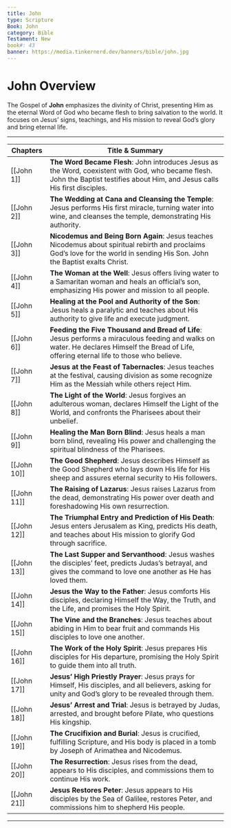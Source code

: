 ```yaml
---
title: John
type: Scripture
Book: John
category: Bible
Testament: New
book#: 43
banner: https://media.tinkernerd.dev/banners/bible/john.jpg
---
```

# John Overview

The Gospel of **John** emphasizes the divinity of Christ, presenting Him as the eternal Word of God who became flesh to bring salvation to the world. It focuses on Jesus’ signs, teachings, and His mission to reveal God’s glory and bring eternal life.

---

| Chapters                   | Title & Summary                                                                                                                                                                             |
| -------------------------- | ------------------------------------------------------------------------------------------------------------------------------------------------------------------------------------------- |
| [[John 1]]                 | **The Word Became Flesh**: John introduces Jesus as the Word, coexistent with God, who became flesh. John the Baptist testifies about Him, and Jesus calls His first disciples.             |
| [[John 2]]                 | **The Wedding at Cana and Cleansing the Temple**: Jesus performs His first miracle, turning water into wine, and cleanses the temple, demonstrating His authority.                          |
| [[John 3]]                 | **Nicodemus and Being Born Again**: Jesus teaches Nicodemus about spiritual rebirth and proclaims God’s love for the world in sending His Son. John the Baptist exalts Christ.              |
| [[John 4]]                 | **The Woman at the Well**: Jesus offers living water to a Samaritan woman and heals an official’s son, emphasizing His power and mission to all people.                                     |
| [[John 5]]                 | **Healing at the Pool and Authority of the Son**: Jesus heals a paralytic and teaches about His authority to give life and execute judgment.                                                |
| [[John 6]]                 | **Feeding the Five Thousand and Bread of Life**: Jesus performs a miraculous feeding and walks on water. He declares Himself the Bread of Life, offering eternal life to those who believe. |
| [[John 7]]                 | **Jesus at the Feast of Tabernacles**: Jesus teaches at the festival, causing division as some recognize Him as the Messiah while others reject Him.                                        |
| [[John 8]]                 | **The Light of the World**: Jesus forgives an adulterous woman, declares Himself the Light of the World, and confronts the Pharisees about their unbelief.                                  |
| [[John 9]]                 | **Healing the Man Born Blind**: Jesus heals a man born blind, revealing His power and challenging the spiritual blindness of the Pharisees.                                                 |
| [[John 10]]                | **The Good Shepherd**: Jesus describes Himself as the Good Shepherd who lays down His life for His sheep and assures eternal security to His followers.                                     |
| [[John 11]]                | **The Raising of Lazarus**: Jesus raises Lazarus from the dead, demonstrating His power over death and foreshadowing His own resurrection.                                                  |
| [[John 12]]                | **The Triumphal Entry and Prediction of His Death**: Jesus enters Jerusalem as King, predicts His death, and teaches about His mission to glorify God through sacrifice.                    |
| [[John 13]]                | **The Last Supper and Servanthood**: Jesus washes the disciples’ feet, predicts Judas’s betrayal, and gives the command to love one another as He has loved them.                           |
| [[John 14]]                | **Jesus the Way to the Father**: Jesus comforts His disciples, declaring Himself the Way, the Truth, and the Life, and promises the Holy Spirit.                                            |
| [[John 15]]                | **The Vine and the Branches**: Jesus teaches about abiding in Him to bear fruit and commands His disciples to love one another.                                                             |
| [[John 16]]                | **The Work of the Holy Spirit**: Jesus prepares His disciples for His departure, promising the Holy Spirit to guide them into all truth.                                                    |
| [[John 17]]                | **Jesus’ High Priestly Prayer**: Jesus prays for Himself, His disciples, and all believers, asking for unity and God’s glory to be revealed through them.                                   |
| [[John 18]]                | **Jesus’ Arrest and Trial**: Jesus is betrayed by Judas, arrested, and brought before Pilate, who questions His kingship.                                                                   |
| [[John 19]]                | **The Crucifixion and Burial**: Jesus is crucified, fulfilling Scripture, and His body is placed in a tomb by Joseph of Arimathea and Nicodemus.                                            |
| [[John 20]]                | **The Resurrection**: Jesus rises from the dead, appears to His disciples, and commissions them to continue His work.                                                                       |
| [[John 21]]                | **Jesus Restores Peter**: Jesus appears to His disciples by the Sea of Galilee, restores Peter, and commissions him to shepherd His people.                                                 |

---